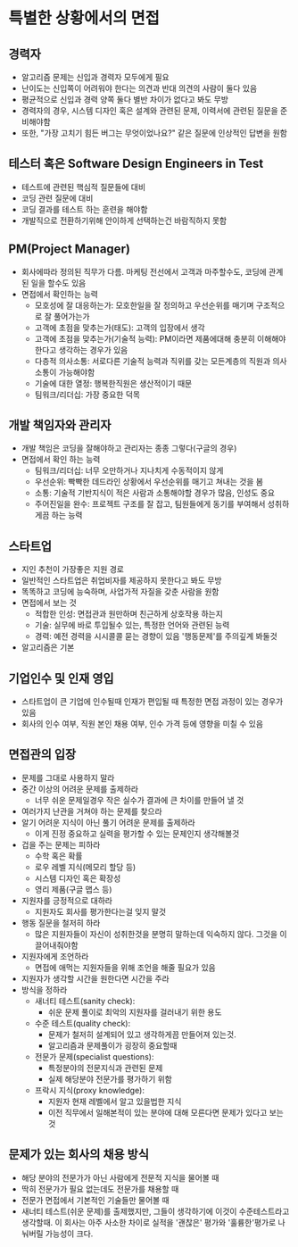 # 특별한 상황에서의 면접
## 경력자 
- 알고리즘 문제는 신입과 경력자 모두에게 필요
- 난이도는 신입쪽이 어려워야 한다는 의견과 반대 의견의 사람이 둘다 있음
- 평균적으로 신입과 경력 양쪽 둘다 별반 차이가 없다고 봐도 무방
- 경력자의 경우, 시스템 디자인 혹은 설계와 관련된 문제, 이력서에 관련된 질문을 준비해야함
- 또한, "가장 고치기 힘든 버그는 무엇이었나요?" 같은 질문에 인상적인 답변을 원함
## 테스터 혹은 Software Design Engineers in Test
- 테스트에 관련된 핵심적 질문들에 대비
- 코딩 관련 질문에 대비
- 코딩 결과를 테스트 하는 훈련을 해야함
- 개발직으로 전환하기위해 안이하게 선택하는건 바람직하지 못함
## PM(Project Manager)
- 회사에따라 정의된 직무가 다름. 마케팅 전선에서 고객과 마주할수도, 코딩에 관계된 일을 할수도 있음
- 면접에서 확인하는 능력
    - 모호성에 잘 대응하는가: 모호한일을 잘 정의하고 우선순위를 매기며 구조적으로 잘 풀어가는가
    - 고객에 초점을 맞추는가(태도): 고객의 입장에서 생각
    - 고객에 초점을 맞추는가(기술적 능력): PM이라면 제품에대해 충분히 이해해야한다고 생각하는 경우가 있음
    - 다층적 의사소통: 서로다른 기술적 능력과 직위를 갖는 모든계층의 직원과 의사소통이 가능해야함
    - 기술에 대한 열정: 행복한직원은 생산적이기 때문
    - 팀워크/리더십: 가장 중요한 덕목
## 개발 책임자와 관리자
- 개발 책임은 코딩을 잘해야하고 관리자는 종종 그렇다(구글의 경우)
- 면접에서 확인 하는 능력
    - 팀워크/리더십: 너무 오만하거나 지나치게 수동적이지 않게
    - 우선순위: 빡빡한 데드라인 상황에서 우선순위를 매기고 쳐내는 것을 봄
    - 소통: 기술적 기반지식이 적은 사람과 소통해야할 경우가 많음, 인성도 중요
    - 주어진일을 완수: 프로젝트 구조를 잘 잡고, 팀원들에게 동기를 부여해서 성취하게끔 하는 능력
## 스타트업
- 지인 추천이 가장좋은 지원 경로
- 일반적인 스타트업은 취업비자를 제공하지 못한다고 봐도 무방
- 똑똑하고 코딩에 능숙하며, 사업가적 자질을 갖춘 사람을 원함
- 면접에서 보는 것
    - 적합한 인성: 면접관과 원만하며 친근하게 상호작용 하는지
    - 기술: 실무에 바로 투입될수 있는, 특정한 언어와 관련된 능력
    - 경력: 예전 경력을 시시콜콜 묻는 경향이 있음 '행동문제'를 주의깊계 봐둘것
- 알고리즘은 기본
## 기업인수 및 인재 영입
- 스타트업이 큰 기업에 인수될때 인재가 편입될 때 특정한 면접 과정이 있는 경우가 있음
- 회사의 인수 여부, 직원 본인 채용 여부, 인수 가격 등에 영향을 미칠 수 있음
## 면접관의 입장
- 문제를 그대로 사용하지 말라
- 중간 이상의 어려운 문제를 출제하라
    - 너무 쉬운 문제일경우 작은 실수가 결과에 큰 차이를 만들어 낼 것
- 여러가지 난관을 거쳐야 하는 문제를 찾으라
- 알기 어려운 지식이 아닌 풀기 어려운 문제를 출제하라
    - 이게 진정 중요하고 실력을 평가할 수 있는 문제인지 생각해볼것
- 겁을 주는 문제는 피하라
    - 수학 혹은 확률
    - 로우 레벨 지식(메모리 할당 등)
    - 시스템 디자인 혹은 확장성
    - 영리 제품(구글 맵스 등)
- 지원자를 긍정적으로 대하라
    - 지원자도 회사를 평가한다는걸 잊지 말것
- 행동 질문을 철저히 하라
    - 많은 지원자들이 자신이 성취한것을 분명히 말하는데 익숙하지 않다. 그것을 이끌어내줘야함
- 지원자에게 조언하라
    - 면접에 애먹는 지원자들을 위해 조언을 해줄 필요가 있음
- 지원자가 생각할 시간을 원한다면 시간을 주라
- 방식을 정하라
    - 새너티 테스트(sanity check):
        - 쉬운 문제 풀이로 최악의 지원자를 걸러내기 위한 용도
    - 수준 테스트(quality check):
        - 문제가 철저히 설계되어 있고 생각하게끔 만들어져 있는것.
        - 알고리즘과 문제풀이가 굉장히 중요할때
    - 전문가 문제(specialist questions):
        - 특정분야의 전문지식과 관련된 문제
        - 실제 해당분야 전문가를 평가하기 위함
    - 프락시 지식(proxy knowledge):
        - 지원자 현재 레벨에서 알고 있을법한 지식
        - 이전 직무에서 일해본적이 있는 분야에 대해 모른다면 문제가 있다고 보는것
## 문제가 있는 회사의 채용 방식
- 해당 분야의 전문가가 아닌 사람에게 전문적 지식을 물어볼 때
- 딱히 전문가가 필요 없는데도 전문가를 채용할 때
- 전문가 면접에서 기본적인 기술들만 물어볼 때
- 새너티 테스트(쉬운 문제)를 출제했지만, 그들이 생각하기에 이것이 수준테스트라고 생각할때. 이 회사는 아주 사소한 차이로 실적을 '괜찮은' 평가와 '훌륭한'평가로 나눠버릴 가능성이 크다.